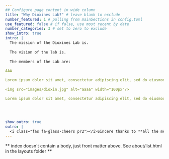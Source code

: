 ```yaml
---
## Configure page content in wide column
title: "Why Dioxines Lab?" # leave blank to exclude
number_featured: 1 # pulling from mainSections in config.toml
use_featured: false # if false, use most recent by date
number_categories: 3 # set to zero to exclude
show_intro: true
intro: |
  The mission of the Dioxines Lab is.
  
  The vision of the lab is.
  
  The members of the Lab are:
  
AAA 

Lorem ipsum dolor sit amet, consectetur adipiscing elit, sed do eiusmod tempor incididunt ut labore et dolore magna aliqua. Ut enim ad minim veniam, quis nostrud exercitation ullamco laboris nisi ut aliquip ex ea commodo consequat. Duis aute irure dolor in reprehenderit in voluptate velit esse cillum dolore eu fugiat nulla pariatur. Excepteur sint occaecat cupidatat non proident, sunt in culpa qui officia deserunt mollit anim id est laborum.
  
<img src="images/dioxin.jpg" alt="aaaa" width="100px"/> 

Lorem ipsum dolor sit amet, consectetur adipiscing elit, sed do eiusmod tempor incididunt ut labore et dolore magna aliqua. Ut enim ad minim veniam, quis nostrud exercitation ullamco laboris nisi ut aliquip ex ea commodo consequat. Duis aute irure dolor in reprehenderit in voluptate velit esse cillum dolore eu fugiat nulla pariatur. Excepteur sint occaecat cupidatat non proident, sunt in culpa qui officia deserunt mollit anim id est laborum.
  
  
  
  
show_outro: true
outro: |
  <i class="fas fa-glass-cheers pr2"></i>Sincere thanks to **all the members of the lab** for their help naming this website work!
---
```


** index doesn't contain a body, just front matter above.
See about/list.html in the layouts folder **